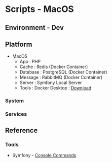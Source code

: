 # Scripts - MacOS

## Environment - Dev

## Platform

* MacOS
  * App : PHP
  * Cache : Redis (Docker Container)
  * Database : PostgreSQL (Docker Container)
  * Message : RabbitMQ (Docker Container)
  * Server : Symfony Local Server
  * Tools : Docker Desktop : [Download](https://www.docker.com/products/docker-desktop/)

### System

### Services

## Reference

### Tools

* Symfony - [Console Commands](https://symfony.com/doc/current/console.html)
